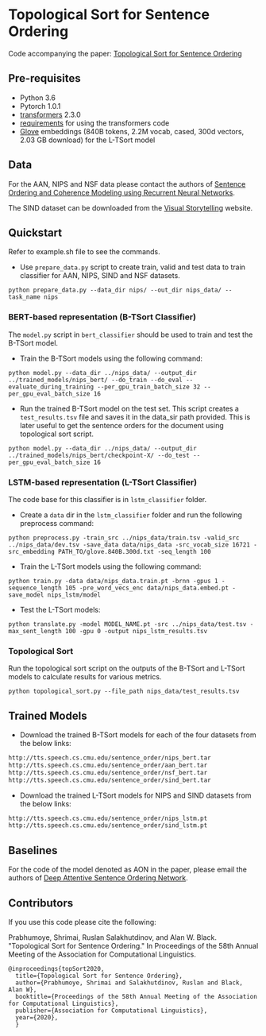 # Topological Sort for Sentence Ordering
Code accompanying the paper: [Topological Sort for Sentence Ordering](https://www.cs.cmu.edu/~sprabhum/docs/Topological_Sort_for_Sentence_Ordering.pdf)

## Pre-requisites
- Python 3.6
- Pytorch 1.0.1
- [transformers](https://github.com/huggingface/transformers) 2.3.0
- [requirements](https://github.com/huggingface/transformers/blob/master/examples/requirements.txt) for using the transformers code
- [Glove](https://nlp.stanford.edu/projects/glove/) embeddings (840B tokens, 2.2M vocab, cased, 300d vectors, 2.03 GB download) for the L-TSort model

## Data
For the AAN, NIPS and NSF data please contact the authors of [Sentence Ordering and Coherence Modeling using Recurrent Neural Networks](https://arxiv.org/pdf/1611.02654.pdf).

The SIND dataset can be downloaded from the [Visual Storytelling](http://visionandlanguage.net/VIST/dataset.html) website.

## Quickstart
Refer to example.sh file to see the commands.

- Use `prepare_data.py` script to create train, valid and test data to train classifier for AAN, NIPS, SIND and NSF datasets.
```
python prepare_data.py --data_dir nips/ --out_dir nips_data/ --task_name nips
```

### BERT-based representation (B-TSort Classifier)

The `model.py` script in `bert_classifier` should be used to train and test the B-TSort model.
- Train the B-TSort models using the following command:
```
python model.py --data_dir ../nips_data/ --output_dir ../trained_models/nips_bert/ --do_train --do_eval --evaluate_during_training --per_gpu_train_batch_size 32 --per_gpu_eval_batch_size 16
```

- Run the trained B-TSort model on the test set. This script creates a `test_results.tsv` file and saves it in the data_sir path provided. This is later useful to get the sentence orders for the document using topological sort script.
```
python model.py --data_dir ../nips_data/ --output_dir ../trained_models/nips_bert/checkpoint-X/ --do_test --per_gpu_eval_batch_size 16
```

### LSTM-based representation (L-TSort Classifier)
The code base for this classifier is in `lstm_classifier` folder.

- Create a `data` dir in the `lstm_classifier` folder and run the following preprocess command:
```
python preprocess.py -train_src ../nips_data/train.tsv -valid_src ../nips_data/dev.tsv -save_data data/nips_data -src_vocab_size 16721 -src_embedding PATH_TO/glove.840B.300d.txt -seq_length 100
```

- Train the L-TSort models using the following command:
```
python train.py -data data/nips_data.train.pt -brnn -gpus 1 -sequence_length 105 -pre_word_vecs_enc data/nips_data.embed.pt -save_model nips_lstm/model
```

- Test the L-TSort models:
```
python translate.py -model MODEL_NAME.pt -src ../nips_data/test.tsv -max_sent_length 100 -gpu 0 -output nips_lstm_results.tsv
```

### Topological Sort
Run the topological sort script on the outputs of the B-TSort and L-TSort models to calculate results for various metrics.

```
python topological_sort.py --file_path nips_data/test_results.tsv
```

## Trained Models

- Download the trained B-TSort models for each of the four datasets from the below links:
```bash
http://tts.speech.cs.cmu.edu/sentence_order/nips_bert.tar
http://tts.speech.cs.cmu.edu/sentence_order/aan_bert.tar
http://tts.speech.cs.cmu.edu/sentence_order/nsf_bert.tar
http://tts.speech.cs.cmu.edu/sentence_order/sind_bert.tar
```

- Download the trained L-TSort models for NIPS and SIND datasets from the below links:
```bash
http://tts.speech.cs.cmu.edu/sentence_order/nips_lstm.pt
http://tts.speech.cs.cmu.edu/sentence_order/sind_lstm.pt
```

## Baselines
For the code of the model denoted as AON in the paper, please email the authors of [Deep Attentive Sentence Ordering Network](https://www.aclweb.org/anthology/D18-1465/).

## Contributors
If you use this code please cite the following:

Prabhumoye, Shrimai, Ruslan Salakhutdinov, and Alan W. Black. "Topological Sort for Sentence Ordering." In Proceedings of the 58th Annual Meeting of the Association for Computational Linguistics.

    @inproceedings{topSort2020,
      title={Topological Sort for Sentence Ordering},
      author={Prabhumoye, Shrimai and Salakhutdinov, Ruslan and Black, Alan W},
      booktitle={Proceedings of the 58th Annual Meeting of the Association for Computational Linguistics},
      publisher={Association for Computational Linguistics},
      year={2020},
      }
